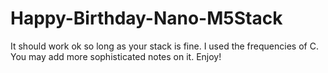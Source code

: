 # Happy-Birthday-Nano-M5Stack
It should work ok so long as your stack is fine.
I used the frequencies of C. You may add more sophisticated notes on it.
Enjoy!
